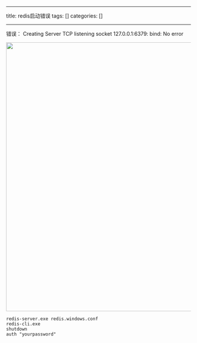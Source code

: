 
--- 
title:  redis启动错误 
tags: []
categories: [] 

---
错误： Creating Server TCP listening socket 127.0.0.1:6379: bind: No error

<img alt="" height="735" src="https://img-blog.csdnimg.cn/direct/47dbf15fc5894ea6982cedb107226bef.png" width="1014">

```
redis-server.exe redis.windows.conf
redis-cli.exe
shutdown
auth "yourpassword"
```


